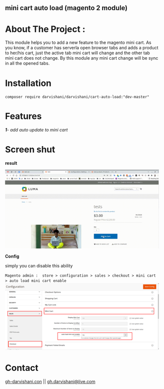 
## mini cart auto load (magento 2 module)

# **About The Project** :

This module helps you to add a new feature to the magento mini cart.
As you know, if a customer has serverla open browser tabs and  adds a product to her/his cart, just the active tab mini cart will change and the other tab mini cart does not change. By this module any mini cart change will be sync in all the opened tabs.

# Installation
 

`composer require darvishani/darvishani/cart-auto-load:"dev-master"`

# Features

_**1**- add auto update  to mini cart_


# Screen shut

**result**

 ![](https://raw.githubusercontent.com/gh-darvishani/cart-auto-load/master/files/auto-update-mini-cart.gif "autoload mini cart")

 
**Config**

simply you can disable this ability

`Magento admin :  store > configuration > sales > checkout > mini cart > auto load mini cart enable
`
![](https://raw.githubusercontent.com/gh-darvishani/cart-auto-load/master/files/auto-reload-mini-cart.png "autoload mini cart config")


 

# Contact

[gh-darvishani.con](https://gh-darvishani.com/) 
|| [gh.darvishani@live.com](mailto:gh.darvisahni@live.com)
